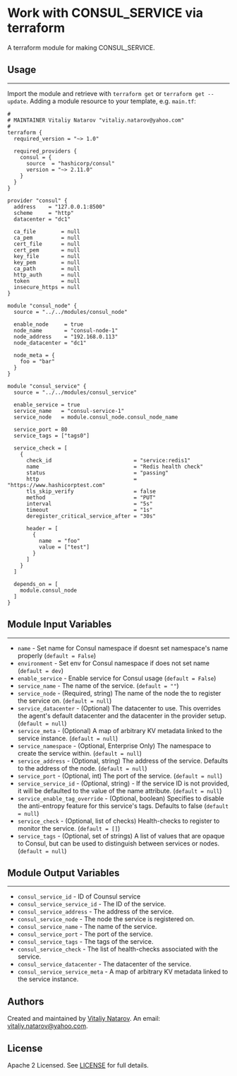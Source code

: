 # Work with CONSUL_SERVICE via terraform

A terraform module for making CONSUL_SERVICE.


## Usage
----------------------
Import the module and retrieve with ```terraform get``` or ```terraform get --update```. Adding a module resource to your template, e.g. `main.tf`:

```
#
# MAINTAINER Vitaliy Natarov "vitaliy.natarov@yahoo.com"
#
terraform {
  required_version = "~> 1.0"

  required_providers {
    consul = {
      source  = "hashicorp/consul"
      version = "~> 2.11.0"
    }
  }
}

provider "consul" {
  address    = "127.0.0.1:8500"
  scheme     = "http"
  datacenter = "dc1"

  ca_file        = null
  ca_pem         = null
  cert_file      = null
  cert_pem       = null
  key_file       = null
  key_pem        = null
  ca_path        = null
  http_auth      = null
  token          = null
  insecure_https = null
}

module "consul_node" {
  source = "../../modules/consul_node"

  enable_node     = true
  node_name       = "consul-node-1"
  node_address    = "192.168.0.113"
  node_datacenter = "dc1"

  node_meta = {
    foo = "bar"
  }
}

module "consul_service" {
  source = "../../modules/consul_service"

  enable_service = true
  service_name   = "consul-service-1"
  service_node   = module.consul_node.consul_node_name

  service_port = 80
  service_tags = ["tags0"]

  service_check = [
    {
      check_id                          = "service:redis1"
      name                              = "Redis health check"
      status                            = "passing"
      http                              = "https://www.hashicorptest.com"
      tls_skip_verify                   = false
      method                            = "PUT"
      interval                          = "5s"
      timeout                           = "1s"
      deregister_critical_service_after = "30s"

      header = [
        {
          name  = "foo"
          value = ["test"]
        }
      ]
    }
  ]

  depends_on = [
    module.consul_node
  ]
}
```

## Module Input Variables
----------------------
- `name` - Set name for Consul namespace if doesnt set namespace's name properly (`default = False`)
- `environment` - Set env for Consul namespace if does not set name (`default = dev`)
- `enable_service` - Enable service for Consul usage (`default = False`)
- `service_name` - The name of the service. (`default = ""`)
- `service_node` - (Required, string) The name of the node the to register the service on. (`default = null`)
- `service_datacenter` - (Optional) The datacenter to use. This overrides the agent's default datacenter and the datacenter in the provider setup. (`default = null`)
- `service_meta` - (Optional) A map of arbitrary KV metadata linked to the service instance. (`default = null`)
- `service_namespace` - (Optional, Enterprise Only) The namespace to create the service within. (`default = null`)
- `service_address` - (Optional, string) The address of the service. Defaults to the address of the node. (`default = null`)
- `service_port` - (Optional, int) The port of the service. (`default = null`)
- `service_service_id` - (Optional, string) - If the service ID is not provided, it will be defaulted to the value of the name attribute. (`default = null`)
- `service_enable_tag_override` - (Optional, boolean) Specifies to disable the anti-entropy feature for this service's tags. Defaults to false (`default = null`)
- `service_check` - (Optional, list of checks) Health-checks to register to monitor the service. (`default = []`)
- `service_tags` - (Optional, set of strings) A list of values that are opaque to Consul, but can be used to distinguish between services or nodes. (`default = null`)

## Module Output Variables
----------------------
- `consul_service_id` - ID of Counsul service
- `consul_service_service_id` - The ID of the service.
- `consul_service_address` - The address of the service.
- `consul_service_node` - The node the service is registered on.
- `consul_service_name` - The name of the service.
- `consul_service_port` - The port of the service.
- `consul_service_tags` - The tags of the service.
- `consul_service_check` - The list of health-checks associated with the service.
- `consul_service_datacenter` - The datacenter of the service.
- `consul_service_service_meta` - A map of arbitrary KV metadata linked to the service instance.


## Authors

Created and maintained by [Vitaliy Natarov](https://github.com/SebastianUA). An email: [vitaliy.natarov@yahoo.com](vitaliy.natarov@yahoo.com).

## License

Apache 2 Licensed. See [LICENSE](https://github.com/SebastianUA/terraform/blob/master/LICENSE) for full details.
